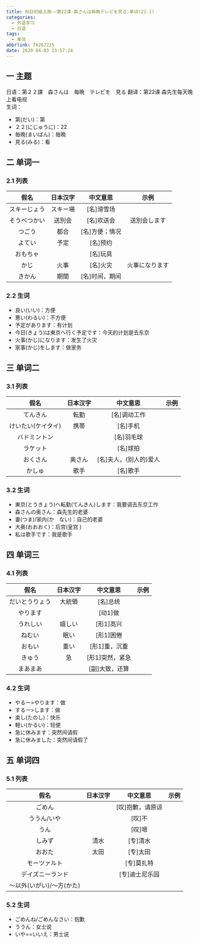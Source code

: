 ```yaml
---
title: 标日初级上册——第22课-森さんは毎晩テレビを見る-单词(22.1)
categories:
  - 外语学习
  - 日语
tags:
  - 单词
abbrlink: f6262225
date: 2020-04-03 23:57:24
---
```

## 一 主题

日语：第２２課　森さんは　毎晩　テレビを　見る
翻译：第22课 森先生每天晚上看电视  
生词： 

* 第(だい)：第
* ２２(にじゅうに)：22
* 毎晩(まいばん)：毎晩
* 見る(みる)：看

<!--more-->

## 二 单词一

### 2.1 列表

|     假名     | 日本汉字 |    中文意思    |      示例      |
| :----------: | :------: | :------------: | :------------: |
| スキーじょう | スキー場 |   [名]滑雪场   |                |
| そうべつかい |  送別会  |   [名]欢送会   |  送別会します  |
|    つごう    |   都合   | [名]方便；情况 |                |
|    よてい    |   予定   |    [名]预约    |                |
|   おもちゃ   |          |    [名]玩具    |                |
|     かじ     |   火事   |    [名]火灾    | 火事になります |
|    きかん    |   期間   | [名]时间，期间 |                |

### 2.2 生词

* 良い(いい)：方便
* 悪い(わるい)：不方便
* 予定があります：有计划
* 今日(きょう)は東京へ行く予定です：今天的计划是去东京
* 火事(かじ)になります：发生了火灾
* 家事(かじ)をします：做家务

## 三 单词二

### 3.1 列表

|        假名        | 日本汉字 |        中文意思        | 示例 |
| :----------------: | :------: | :--------------------: | :--: |
|      てんきん      |   転勤   |      [名]调动工作      |      |
| けいたい(ケイタイ) |   携帯   |        [名]手机        |      |
|    バドミントン    |          |       [名]羽毛球       |      |
|      ラケット      |          |        [名]球拍        |      |
|      おくさん      |  奥さん  | [名]夫人，(别人的)爱人 |      |
|       かしゅ       |   歌手   |        [名]歌手        |      |

### 3.2 生词

* 東京(とうきょう)へ転勤(てんきん)します：我要调去东京工作
* 森さんの奥さん：森先生的老婆
* 妻(つま)/家内(か　ない)：自己的老婆
* 大奥(おおおく)：后宫(皇宫 )
* 私は歌手です：我是歌手

## 四 单词三 

### 4.1 列表

|      假名      | 日本汉字 |    中文意思     | 示例 |
| :------------: | :------: | :-------------: | :--: |
| だいとうりょう |  大統領  |    [名]总统     |      |
|    やります    |          |     [动1]做     |      |
|    うれしい    |  嬉しい  |    [形1]高兴    |      |
|     ねむい     |   眠い   |    [形1]困倦    |      |
|     おもい     |   重い   |  [形1]重，沉重  |      |
|     きゅう     |    急    | [形1]突然，紧急 |      |
|    まあまあ    |          | [副]大致，还算  |      |

### 4.2 生词

* やるー>やります：做
* するー>します：做
* 楽し(たのし)：快乐
* 軽い(かるい)：轻便
* 急に休みます：突然间请假
* 急に休みました：突然间请假了

## 五 单词四

### 5.1 列表

|           假名            | 日本汉字 |     中文意思     | 示例 |
| :-----------------------: | :------: | :--------------: | :--: |
|          ごめん           |          | [叹]抱歉，请原谅 |      |
|        ううん/いや        |          |      [叹]不      |      |
|           うん            |          |      [叹]嗯      |      |
|          しみず           |   清水   |     [专]清水     |      |
|          おおた           |   太田   |     [专]太田     |      |
|       モーツァルト        |          |    [专]莫扎特    |      |
|     デイズニーランド      |          |  [专]迪士尼乐园  |      |
| 〜以外(いがい)/〜方(かた) |          |                  |      |

### 5.2 生词

* ごめんね/ごめんなさい：抱歉
* ううん：女士说
* いや==いいえ：男士说
